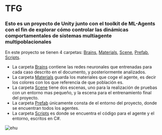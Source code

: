 # TFG
### Esto es un proyecto de Unity junto con el toolkit de ML-Agents con el fin de explorar cómo controlar las dinámicas comportamentales de sistemas multiagente multipoblacionales

En este proyecto se tienen 4 carpetas: [Brains](https://github.com/mateolopezareal/TFG/tree/master/Proyecto/Brains), [Materials](https://github.com/mateolopezareal/TFG/tree/master/Proyecto/Materials), [Scene](https://github.com/mateolopezareal/TFG/tree/master/Proyecto/Scene), [Prefab](https://github.com/mateolopezareal/TFG/tree/master/Proyecto/Prefab), [Scripts](https://github.com/mateolopezareal/TFG/tree/master/Proyecto/Scripts).
* La carpeta [Brains](https://github.com/mateolopezareal/TFG/tree/master/Proyecto/Brains) contiene las redes neuronales que entrenadas para cada caso descrito en el documento, y posteriormente analizados.
* La carpeta [Materials](https://github.com/mateolopezareal/TFG/tree/master/Proyecto/Materials) guarda los materiales que coge el agente, es decir los colores con los que referencia de que población es.
* La carpeta [Scene](https://github.com/mateolopezareal/TFG/tree/master/Proyecto/Scene) tiene dos escenas, uno para la realización de pruebas con un entorno mas pequeño, y la escena para el entrenamiento final del proyecto.
* La carpeta [Prefab](https://github.com/mateolopezareal/TFG/tree/master/Proyecto/Prefab) únicamente consta de el entorno del proyecto, donde se encuentran todos los agentes. 
* La carpeta [Scripts](https://github.com/mateolopezareal/TFG/tree/master/Proyecto/Scripts) es donde se encuentra el código para el agente y el entorno, escritos en C#.

![ehu](https://user-images.githubusercontent.com/63507571/87540253-a3e4c500-c69f-11ea-95bc-a7f67b0dddad.png)
